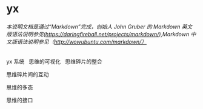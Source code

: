 # yx  
###### 本说明文档是通过“Markdown”完成，创始人 John Gruber 的 Markdown 英文版语法说明参见(https://daringfireball.net/projects/markdown/),Markdown 中文版语法说明参见（http://wowubuntu.com/markdown/）
yx 系统  
思维的可视化  
思维碎片的整合  

思维碎片间的互动  

思维的多态  

思维的接口  

